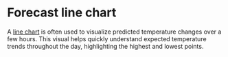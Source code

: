 # Forecast line chart
A [line chart](https://api.highcharts.com/highcharts/plotOptions.line) is often used to visualize predicted temperature changes over a few hours. This visual helps quickly understand expected temperature trends throughout the day, highlighting the highest and lowest points.